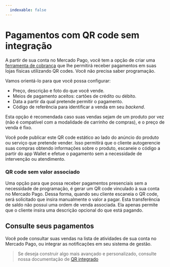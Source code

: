```yaml
---
  indexable: false
---
```


# Pagamentos com QR code sem integração


A partir de sua conta no Mercado Pago, você tem a opção de criar uma [ferramenta de cobrança](https://www.mercadopago.com.ar/tools/create) que lhe permitirá receber pagamentos em suas lojas físicas utilizando QR codes.
Você não precisa saber programação.

Vamos orientá-lo para que você possa configurar:

* Preço, descrição e foto do que você vende.
* Meios de pagamento aceitos: cartões de crédito ou débito.
* Data a partir da qual pretende permitir o pagamento.
* Código de referência para identificar a venda em seu *backend*.

Esta opção é recomendada caso suas vendas sejam de um produto por vez (não é compatível com a modalidade de carrinho de compras), e o preço de venda é fixo.

Você pode publicar este QR code estático ao lado do anúncio do produto ou serviço que pretende vender. Isso permitirá que o cliente autogerencie suas compras obtendo informações sobre o produto, escaneie o código a partir do app Wallet e efetue o pagamento sem a necessidade de intervenção ou atendimento.

### QR code sem valor associado

Uma opção para que possa receber pagamentos presenciais sem a necessidade de programação, é gerar um QR code vinculado à sua conta no Mercado Pago.
Dessa forma, quando seu cliente escaneia o QR code, será solicitado que insira manualmente o valor a pagar.
Esta transferência de saldo não possui uma ordem de venda associada. Ela apenas permite que o cliente insira uma descrição opcional do que está pagando.

## Consulte seus pagamentos

Você pode consultar suas vendas na lista de atividades de sua conta no Mercado Pago, ou integrar as notificações em seu sistema de gestão.

> Se deseja construir algo mais avançado e personalizado, consulte nossa documentação de [QR integrado](https://www.mercadopago.com.br/developers/pt/guides/in-person-payments/qr-code-legacy/qr-pos)
